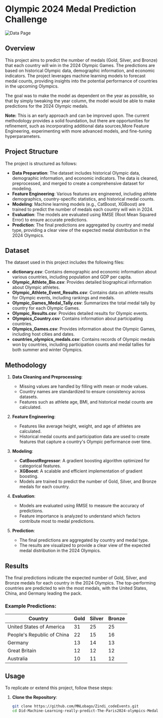# Olympic 2024 Medal Prediction Challenge

![Data Page](./PNGs/Screenshot%202025-03-10%20091844.png)

## Overview
This project aims to predict the number of medals (Gold, Silver, and Bronze) that each country will win in the 2024 Olympic Games. The predictions are based on historical Olympic data, demographic information, and economic indicators. The project leverages machine learning models to forecast medal counts, providing insights into the potential performance of countries in the upcoming Olympics.

The goal was to make the model as dependent on the year as possible, so that by simply tweaking the year column, the model would be able to make predictions for the 2024 Olympic medals.

**Note:** This is an early approach and can be improved upon. The current methodology provides a solid foundation, but there are opportunities for refinement, such as incorporating additional data sources,More Feature Engineering, experimenting with more advanced models, and fine-tuning hyperparameters.

## Project Structure
The project is structured as follows:

- **Data Preparation**: The dataset includes historical Olympic data, demographic information, and economic indicators. The data is cleaned, preprocessed, and merged to create a comprehensive dataset for modeling.
- **Feature Engineering**: Various features are engineered, including athlete demographics, country-specific statistics, and historical medal counts.
- **Modeling**: Machine learning models (e.g., CatBoost, XGBoost) are trained to predict the number of medals each country will win in 2024.
- **Evaluation**: The models are evaluated using RMSE (Root Mean Squared Error) to ensure accurate predictions.
- **Prediction**: The final predictions are aggregated by country and medal type, providing a clear view of the expected medal distribution in the 2024 Olympics.

## Dataset
The dataset used in this project includes the following files:

- **dictionary.csv**: Contains demographic and economic information about various countries, including population and GDP per capita.
- **Olympic_Athlete_Bio.csv**: Provides detailed biographical information about Olympic athletes.
- **Olympic_Athlete_Event_Results.csv**: Contains data on athlete results for Olympic events, including rankings and medals.
- **Olympic_Games_Medal_Tally.csv**: Summarizes the total medal tally by country for each Olympic Games.
- **Olympic_Results.csv**: Provides detailed results for Olympic events.
- **Olympics_Country.csv**: Contains information about participating countries.
- **Olympics_Games.csv**: Provides information about the Olympic Games, including host cities and dates.
- **countries_olympics_medals.csv**: Contains records of Olympic medals won by countries, including participation counts and medal tallies for both summer and winter Olympics.

## Methodology
1. **Data Cleaning and Preprocessing**:
   - Missing values are handled by filling with mean or mode values.
   - Country names are standardized to ensure consistency across datasets.
   - Features such as athlete age, BMI, and historical medal counts are calculated.

2. **Feature Engineering**:
   - Features like average height, weight, and age of athletes are calculated.
   - Historical medal counts and participation data are used to create features that capture a country's Olympic performance over time.

3. **Modeling**:
   - **CatBoostRegressor**: A gradient boosting algorithm optimized for categorical features.
   - **XGBoost**: A scalable and efficient implementation of gradient boosting.
   - Models are trained to predict the number of Gold, Silver, and Bronze medals for each country.

4. **Evaluation**:
   - Models are evaluated using RMSE to measure the accuracy of predictions.
   - Feature importance is analyzed to understand which factors contribute most to medal predictions.

5. **Prediction**:
   - The final predictions are aggregated by country and medal type.
   - The results are visualized to provide a clear view of the expected medal distribution in the 2024 Olympics.

## Results
The final predictions indicate the expected number of Gold, Silver, and Bronze medals for each country in the 2024 Olympics. The top-performing countries are predicted to win the most medals, with the United States, China, and Germany leading the pack.

### Example Predictions:
| Country                     | Gold | Silver | Bronze |
|-----------------------------|------|--------|--------|
| United States of America    | 31   | 25     | 25     |
| People's Republic of China  | 22   | 15     | 16     |
| Germany                     | 13   | 14     | 13     |
| Great Britain               | 12   | 12     | 12     |
| Australia                   | 10   | 11     | 12     |

## Usage
To replicate or extend this project, follow these steps:

1. **Clone the Repository**:
   ```bash
   git clone https://github.com/MNLobago/Zindi_codeEvents.git
   cd Did-Machine-Learning-really-predict-The-Paris2024-olympics-Medals